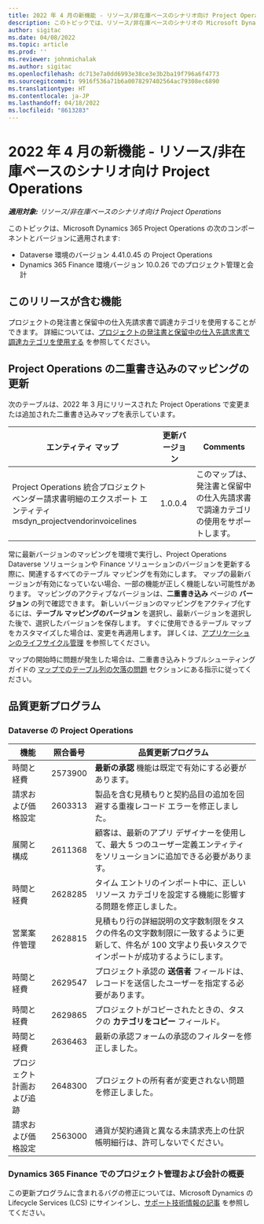 ```yaml
---
title: 2022 年 4 月の新機能 - リソース/非在庫ベースのシナリオ向け Project Operations
description: このトピックでは、リソース/非在庫ベースのシナリオの Microsoft Dynamics 365 Project Operations の 2022 年 4 月リリースで利用可能な品質更新に関する情報について説明します。
author: sigitac
ms.date: 04/08/2022
ms.topic: article
ms.prod: ''
ms.reviewer: johnmichalak
ms.author: sigitac
ms.openlocfilehash: dc713e7a0dd6993e38ce3e3b2ba19f796a6f4773
ms.sourcegitcommit: 9916f536a71b6a0078297402564ac79308ec6890
ms.translationtype: HT
ms.contentlocale: ja-JP
ms.lasthandoff: 04/18/2022
ms.locfileid: "8613283"
---
```

# <a name="whats-new-april-2022---project-operations-for-resourcenon-stocked-based-scenarios"></a>2022 年 4 月の新機能 - リソース/非在庫ベースのシナリオ向け Project Operations

_**適用対象:** リソース/非在庫ベースのシナリオ向け Project Operations_

このトピックは、Microsoft Dynamics 365 Project Operations の次のコンポーネントとバージョンに適用されます:

- Dataverse 環境のバージョン 4.41.0.45 の Project Operations
- Dynamics 365 Finance 環境バージョン 10.0.26 でのプロジェクト管理と会計

## <a name="features-included-in-this-release"></a>このリリースが含む機能

プロジェクトの発注書と保留中の仕入先請求書で調達カテゴリを使用することができます。 詳細については、[プロジェクトの発注書と保留中の仕入先請求書で調達カテゴリを使用する](configure-procurement-categories.md) を参照してください。

## <a name="project-operations-dual-write-maps-updates"></a>Project Operations の二重書き込みのマッピングの更新

次のテーブルは、2022 年 3 月にリリースされた Project Operations で変更または追加された二重書き込みマップを表示しています。

| エンティティ マップ | 更新バージョン | Comments |
| -------------- | ------------------- | ------------|
| Project Operations 統合プロジェクト ベンダー請求書明細のエクスポート エンティティ msdyn\_projectvendorinvoicelines | 1.0.0.4 | このマップは、発注書と保留中の仕入先請求書で調達カテゴリの使用をサポートします。 |

常に最新バージョンのマッピングを環境で実行し、Project Operations Dataverse ソリューションや Finance ソリューションのバージョンを更新する際に、関連するすべてのテーブル マッピングを有効にします。 マップの最新バージョンが有効になっていない場合、一部の機能が正しく機能しない可能性があります。 マッピングのアクティブなバージョンは、**二重書き込み** ページの **バージョン** の列で確認できます。 新しいバージョンのマッピングをアクティブ化するには、**テーブル マッピングのバージョン** を選択し、最新バージョンを選択した後で、選択したバージョンを保存します。 すぐに使用できるテーブル マップをカスタマイズした場合は、変更を再適用します。 詳しくは、[アプリケーションのライフサイクル管理](/dynamics365/fin-ops-core/dev-itpro/data-entities/dual-write/app-lifecycle-management) を参照してください。

マップの開始時に問題が発生した場合は、二重書き込みトラブルシューティング ガイドの [マップでのテーブル列の欠落の問題](/dynamics365/fin-ops-core/dev-itpro/data-entities/dual-write/dual-write-troubleshooting-finops-upgrades#missing-table-columns-issue-on-maps) セクションにある指示に従ってください。

## <a name="quality-updates"></a>品質更新プログラム

### <a name="project-operations-on-dataverse"></a>Dataverse の Project Operations

| 機能 | 照合番号 | 品質更新プログラム |
| ------------ | ---------------- | -------------- |
| 時間と経費 | 2573900 | **最新の承認** 機能は既定で有効にする必要があります。 |
| 請求および価格設定 | 2603313 | 製品を含む見積もりと契約品目の追加を回避する重複レコード エラーを修正しました。 |
| 展開と構成 | 2611368 | 顧客は、最新のアプリ デザイナーを使用して、最大 5 つのユーザー定義エンティティをソリューションに追加できる必要があります。 |
| 時間と経費 | 2628285 | タイム エントリのインポート中に、正しいリソース カテゴリを設定する機能に影響する問題を修正しました。 |
| 営業案件管理| 2628815 | 見積もり行の詳細説明の文字数制限をタスクの件名の文字数制限に一致するように更新して、件名が 100 文字より長いタスクでインポートが成功するようにします。 |
| 時間と経費| 2629547 | プロジェクト承認の **送信者** フィールドは、レコードを送信したユーザーを指定する必要があります。 |
| 時間と経費| 2629865 | プロジェクトがコピーされたときの、タスクの **カテゴリをコピー** フィールド。 |
| 時間と経費| 2636463 | 最新の承認フォームの承認のフィルターを修正しました。 |
| プロジェクト計画および追跡 | 2648300 | プロジェクトの所有者が変更されない問題を修正しました。 |
| 請求および価格設定 | 2563000 | 通貨が契約通貨と異なる未請求売上の仕訳帳明細行は、許可しないでください。 |

### <a name="project-management-and-accounting-in-dynamics-365-finance"></a>Dynamics 365 Finance でのプロジェクト管理および会計の概要

この更新プログラムに含まれるバグの修正については、Microsoft Dynamics の Lifecycle Services (LCS) にサインインし、[サポート技術情報の記事](https://fix.lcs.dynamics.com/Issue/Details?bugId=662864) を参照してください。
